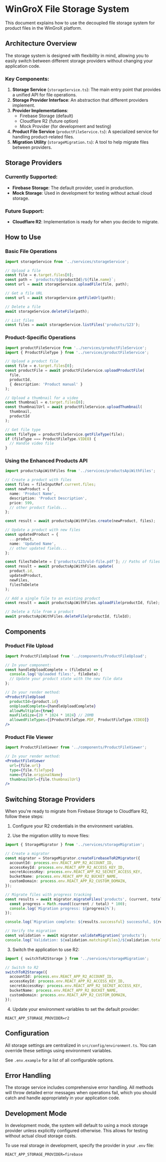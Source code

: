 # WinGroX File Storage System

This document explains how to use the decoupled file storage system for product files in the WinGroX platform.

## Architecture Overview

The storage system is designed with flexibility in mind, allowing you to easily switch between different storage providers without changing your application code.

### Key Components:

1. **Storage Service** (`storageService.ts`): The main entry point that provides a unified API for file operations.
2. **Storage Provider Interface**: An abstraction that different providers implement.
3. **Provider Implementations**:
   - Firebase Storage (default)
   - Cloudflare R2 (future option)
   - Mock Provider (for development and testing)
4. **Product File Service** (`productFileService.ts`): A specialized service for handling product-related files.
5. **Migration Utility** (`storageMigration.ts`): A tool to help migrate files between providers.

## Storage Providers

### Currently Supported:
- **Firebase Storage**: The default provider, used in production.
- **Mock Storage**: Used in development for testing without actual cloud storage.

### Future Support:
- **Cloudflare R2**: Implementation is ready for when you decide to migrate.

## How to Use

### Basic File Operations

```typescript
import storageService from '../services/storageService';

// Upload a file
const file = e.target.files[0];
const path = `products/${productId}/${file.name}`;
const url = await storageService.uploadFile(file, path);

// Get a file URL
const url = await storageService.getFileUrl(path);

// Delete a file
await storageService.deleteFile(path);

// List files
const files = await storageService.listFiles('products/123');
```

### Product-Specific Operations

```typescript
import productFileService from '../services/productFileService';
import { ProductFileType } from '../services/productFileService';

// Upload a product file
const file = e.target.files[0];
const productFile = await productFileService.uploadProductFile(
  file, 
  productId,
  { description: 'Product manual' }
);

// Upload a thumbnail for a video
const thumbnail = e.target.files[0];
const thumbnailUrl = await productFileService.uploadThumbnail(
  thumbnail,
  productId
);

// Get file type
const fileType = productFileService.getFileType(file);
if (fileType === ProductFileType.VIDEO) {
  // Handle video file
}
```

### Using the Enhanced Products API

```typescript
import productsApiWithFiles from '../services/productsApiWithFiles';

// Create a product with files
const files = fileInputRef.current.files;
const newProduct = {
  name: 'Product Name',
  description: 'Product Description',
  price: 599,
  // other product fields...
};

const result = await productsApiWithFiles.create(newProduct, files);

// Update a product with new files
const updatedProduct = {
  ...product,
  name: 'Updated Name',
  // other updated fields...
};

const filesToDelete = ['products/123/old-file.pdf']; // Paths of files to delete
const result = await productsApiWithFiles.update(
  product.id,
  updatedProduct,
  newFiles,
  filesToDelete
);

// Add a single file to an existing product
const result = await productsApiWithFiles.uploadFile(productId, file);

// Delete a file from a product
await productsApiWithFiles.deleteFile(productId, fileId);
```

## Components

### Product File Upload

```jsx
import ProductFileUpload from '../components/ProductFileUpload';

// In your component:
const handleUploadComplete = (fileData) => {
  console.log('Uploaded files:', fileData);
  // Update your product state with the new file data
};

// In your render method:
<ProductFileUpload
  productId={product.id}
  onUploadComplete={handleUploadComplete}
  allowMultiple={true}
  maxFileSize={20 * 1024 * 1024} // 20MB
  allowedFileTypes={[ProductFileType.PDF, ProductFileType.VIDEO]}
/>
```

### Product File Viewer

```jsx
import ProductFileViewer from '../components/ProductFileViewer';

// In your render method:
<ProductFileViewer
  url={file.url}
  type={file.fileType}
  name={file.originalName}
  thumbnailUrl={file.thumbnailUrl}
/>
```

## Switching Storage Providers

When you're ready to migrate from Firebase Storage to Cloudflare R2, follow these steps:

1. Configure your R2 credentials in the environment variables.

2. Use the migration utility to move files:

```typescript
import { StorageMigrator } from '../services/storageMigration';

// Create a migrator
const migrator = StorageMigrator.createFirebaseToR2Migrator({
  accountId: process.env.REACT_APP_R2_ACCOUNT_ID,
  accessKeyId: process.env.REACT_APP_R2_ACCESS_KEY_ID,
  secretAccessKey: process.env.REACT_APP_R2_SECRET_ACCESS_KEY,
  bucketName: process.env.REACT_APP_R2_BUCKET_NAME,
  customDomain: process.env.REACT_APP_R2_CUSTOM_DOMAIN,
});

// Migrate files with progress tracking
const results = await migrator.migrateFiles('products', (current, total) => {
  const progress = Math.round((current / total) * 100);
  console.log(`Migration progress: ${progress}%`);
});

console.log(`Migration complete: ${results.successful} successful, ${results.failed} failed`);

// Verify the migration
const validation = await migrator.validateMigration('products');
console.log(`Validation: ${validation.matchingFiles}/${validation.total} files migrated successfully`);
```

3. Switch the application to use R2:

```typescript
import { switchToR2Storage } from '../services/storageMigration';

// Switch to R2
switchToR2Storage({
  accountId: process.env.REACT_APP_R2_ACCOUNT_ID,
  accessKeyId: process.env.REACT_APP_R2_ACCESS_KEY_ID,
  secretAccessKey: process.env.REACT_APP_R2_SECRET_ACCESS_KEY,
  bucketName: process.env.REACT_APP_R2_BUCKET_NAME,
  customDomain: process.env.REACT_APP_R2_CUSTOM_DOMAIN,
});
```

4. Update your environment variables to set the default provider:

```
REACT_APP_STORAGE_PROVIDER=r2
```

## Configuration

All storage settings are centralized in `src/config/environment.ts`. You can override these settings using environment variables.

See `.env.example` for a list of all configurable options.

## Error Handling

The storage service includes comprehensive error handling. All methods will throw detailed error messages when operations fail, which you should catch and handle appropriately in your application code.

## Development Mode

In development mode, the system will default to using a mock storage provider unless explicitly configured otherwise. This allows for testing without actual cloud storage costs.

To use real storage in development, specify the provider in your `.env` file:

```
REACT_APP_STORAGE_PROVIDER=firebase
```
